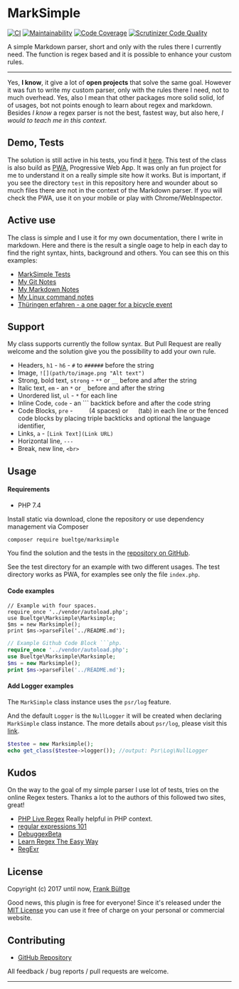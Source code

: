 # MarkSimple

[![CI](https://github.com/bueltge/marksimple/workflows/CI/badge.svg)](https://github.com/bueltge/marksimple/actions)
[![Maintainability](https://api.codeclimate.com/v1/badges/3ce79c7b4118c47951cc/maintainability "Maintainability")](https://codeclimate.com/github/bueltge/marksimple/maintainability)
[![Code Coverage](https://codecov.io/gh/bueltge/marksimple/branch/master/graph/badge.svg)](https://codecov.io/gh/bueltge/marksimple)
[![Scrutinizer Code Quality](https://scrutinizer-ci.com/g/bueltge/marksimple/badges/quality-score.png?b=master)](https://scrutinizer-ci.com/g/bueltge/marksimple/?branch=master)

A simple Markdown parser, short and only with the rules there I currently need. The function is regex based and it is possible to enhance your custom rules.

---

Yes, **I know**, it give a lot of __open projects__ that solve the same goal. However it was fun to write my custom parser, only with the rules there I need, not to much overhead. Yes, also I mean that other packages more solid solid, lof of usages, bot not points enough to learn about regex and markdown. Besides *I know* a regex parser is not the best, fastest way, but also here, _I would to teach me in this context_.

## Demo, Tests

The solution is still active in his tests, you find it [here](https://bueltge.de/thueringen-erfahren/). This test of the class is also build as [PWA](https://developers.google.com/web/progressive-web-apps/), Progressive Web App. It was only an fun project for me to understand it on a really simple site how it works. But is important, if you see the directory `test` in this repository here and wounder about so much files there are not in the context of the Markdown parser. If you will check the PWA, use it on your mobile or play with Chrome/WebInspector.

## Active use

The class is simple and I use it for my own documentation, there I write in markdown. Here and there is the result a single oage to help in each day to find the right syntax, hints, background and others. You can see this on this examples:

 * [MarkSimple Tests](https://bueltge.de/marksimple/test/)
 * [My Git Notes](https://bueltge.de/git/)
 * [My Markdown Notes](https://bueltge.de/md/)
 * [My Linux command notes](https://bueltge.de/linux/)
 * [Thüringen erfahren - a one pager for a bicycle event](https://bueltge.de/thueringen-erfahren/)

## Support

My class supports currently the follow syntax. But Pull Request are really welcome and the solution give you the possibility to add your own rule.

 * Headers, `h1` - `h6` - `#` to `######` before the string
 * Image, `![](path/to/image.png "Alt text")`
 * Strong, bold text, `strong` - `**` or `__` before and after the string
 * Italic text, `em` - an `*` or `_` before and after the string
 * Unordered list, `ul` - `*` for each line
 * Inline Code, `code` - an ``` backtick before and after the code string
 * Code Blocks, `pre` - `    ` (4 spaces) or `	` (tab) in each line or the fenced code blocks by placing triple backticks and optional the language identifier,
 * Links, `a` - `[Link Text](Link URL)`
 * Horizontal line, `---`
 * Break, new line, `<br>`

## Usage

#### Requirements

 * PHP 7.4

Install static via download, clone the repository or use dependency management via Composer

```
composer require bueltge/marksimple
```

You find the solution and the tests in the [repository on GitHub](https://github.com/bueltge/marksimple).

See the test directory for an example with two different usages. The test directory works as PWA, for examples see only the file `index.php`.

#### Code examples

    // Example with four spaces.
    require_once '../vendor/autoload.php';
    use Bueltge\Marksimple\Marksimple;
    $ms = new Marksimple();
    print $ms->parseFile('../README.md');

```php
// Example Github Code Block ```php.
require_once '../vendor/autoload.php';
use Bueltge\Marksimple\Marksimple;
$ms = new Marksimple();
print $ms->parseFile('../README.md');
```

#### Add Logger examples

The `MarkSimple` class instance uses the `psr/log` feature.

And the default `Logger` is the `NullLogger` it will be created when declaring `MarkSimple` class instance. The more details about `psr/log`, please visit this [link](https://www.php-fig.org/psr/psr-3/).

```php
$testee = new Marksimple();
echo get_class($testee->logger()); //output: Psr\Log\NullLogger
```

## Kudos

On the way to the goal of my simple parser I use lot of tests, tries on the online Regex testers. Thanks a lot to the authors of this followed two sites, great!

 * [PHP Live Regex](https://www.phpliveregex.com/) Really helpful in PHP context.
 * [regular expressions 101](https://regex101.com/)
 * [DebuggexBeta](https://www.debuggex.com/)
 * [Learn Regex The Easy Way](https://github.com/zeeshanu/learn-regex)
 * [RegExr](https://regexr.com/)

## License

Copyright (c) 2017 until now, [Frank Bültge](https://bueltge.de)

Good news, this plugin is free for everyone! Since it's released under the [MIT License](https://github.com/inpsyde/marksimple/blob/master/LICENSE) you can use it free of charge on your personal or commercial website.

## Contributing

 * [GitHub Repository](https://github.com/bueltge/marksimple)

All feedback / bug reports / pull requests are welcome.

---

